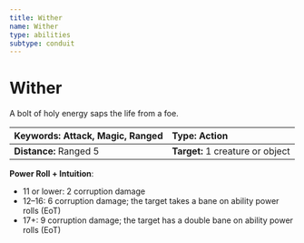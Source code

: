 ```yaml
---
title: Wither
name: Wither
type: abilities
subtype: conduit
---
```


# Wither

A bolt of holy energy saps the life from a foe.

| **Keywords:** Attack, Magic, Ranged | **Type:** Action                 |
| :---------------------------------- | :------------------------------- |
| **Distance:** Ranged 5              | **Target:** 1 creature or object |

**Power Roll + Intuition**:

- 11 or lower: 2 corruption damage
- 12–16: 6 corruption damage; the target takes a bane on ability power rolls (EoT)
- 17+: 9 corruption damage; the target has a double bane on ability power rolls (EoT)
